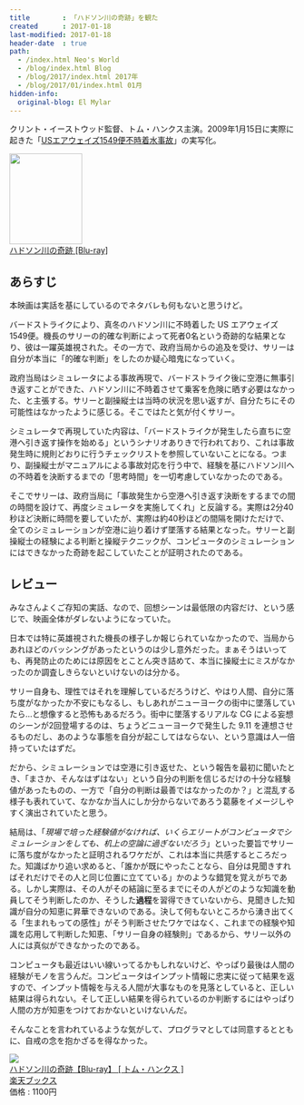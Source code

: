 ```yaml
---
title        : 「ハドソン川の奇跡」を観た
created      : 2017-01-18
last-modified: 2017-01-18
header-date  : true
path:
  - /index.html Neo's World
  - /blog/index.html Blog
  - /blog/2017/index.html 2017年
  - /blog/2017/01/index.html 01月
hidden-info:
  original-blog: El Mylar
---
```


クリント・イーストウッド監督、トム・ハンクス主演。2009年1月15日に実際に起きた「[USエアウェイズ1549便不時着水事故](https://ja.wikipedia.org/wiki/US%E3%82%A8%E3%82%A2%E3%82%A6%E3%82%A7%E3%82%A4%E3%82%BA1549%E4%BE%BF%E4%B8%8D%E6%99%82%E7%9D%80%E6%B0%B4%E4%BA%8B%E6%95%85)」の実写化。

<div class="ad-amazon">
  <div class="ad-amazon-image">
    <a href="https://www.amazon.co.jp/dp/B071HSMY95?tag=neos21-22&amp;linkCode=osi&amp;th=1&amp;psc=1">
      <img src="https://m.media-amazon.com/images/I/51sd29VhZxL._SL160_.jpg" width="128" height="160">
    </a>
  </div>
  <div class="ad-amazon-info">
    <div class="ad-amazon-title">
      <a href="https://www.amazon.co.jp/dp/B071HSMY95?tag=neos21-22&amp;linkCode=osi&amp;th=1&amp;psc=1">ハドソン川の奇跡 [Blu-ray]</a>
    </div>
  </div>
</div>

## あらすじ

本映画は実話を基にしているのでネタバレも何もないと思うけど。

バードストライクにより、真冬のハドソン川に不時着した US エアウェイズ1549便。機長のサリーの的確な判断によって死者0名という奇跡的な結果となり、彼は一躍英雄視された。その一方で、政府当局からの追及を受け、サリーは自分が本当に「的確な判断」をしたのか疑心暗鬼になっていく。

政府当局はシミュレータによる事故再現で、バードストライク後に空港に無事引き返すことができた、ハドソン川に不時着させて乗客を危険に晒す必要はなかった、と主張する。サリーと副操縦士は当時の状況を思い返すが、自分たちにその可能性はなかったように感じる。そこではたと気が付くサリー。

シミュレータで再現していた内容は、「バードストライクが発生したら直ちに空港へ引き返す操作を始める」というシナリオありきで行われており、これは事故発生時に規則どおりに行うチェックリストを参照していないことになる。つまり、副操縦士がマニュアルによる事故対応を行う中で、経験を基にハドソン川への不時着を決断するまでの「思考時間」を一切考慮していなかったのである。

そこでサリーは、政府当局に「事故発生から空港へ引き返す決断をするまでの間の時間を設けて、再度シミュレータを実施してくれ」と反論する。実際は2分40秒ほど決断に時間を要していたが、実際は約40秒ほどの間隔を開けただけで、全てのシミュレーションが空港に辿り着けず墜落する結果となった。サリーと副操縦士の経験による判断と操縦テクニックが、コンピュータのシミュレーションにはできなかった奇跡を起こしていたことが証明されたのである。

## レビュー

みなさんよくご存知の実話、なので、回想シーンは最低限の内容だけ、という感じで、映画全体がダレないようになっていた。

日本では特に英雄視された機長の様子しか報じられていなかったので、当局からあれほどのバッシングがあったというのは少し意外だった。まぁそうはいっても、再発防止のためには原因をとことん突き詰めて、本当に操縦士にミスがなかったのか調査しきらないといけないのは分かる。

サリー自身も、理性ではそれを理解しているだろうけど、やはり人間、自分に落ち度がなかったか不安にもなるし、もしあれがニューヨークの街中に墜落していたら…と想像すると恐怖もあるだろう。街中に墜落するリアルな CG による妄想のシーンが2回登場するのは、ちょうどニューヨークで発生した 9.11 を連想させるものだし、あのような事態を自分が起こしてはならない、という意識は人一倍持っていたはずだ。

だから、シミュレーションでは空港に引き返せた、という報告を最初に聞いたとき、「まさか、そんなはずはない」という自分の判断を信じるだけの十分な経験値があったものの、一方で「自分の判断は最善ではなかったのか？」と混乱する様子も表れていて、なかなか当人にしか分からないであろう葛藤をイメージしやすく演出されていたと思う。

結局は、「_現場で培った経験値がなければ、いくらエリートがコンピュータでシミュレーションをしても、机上の空論に過ぎないだろう_」といった要旨でサリーに落ち度がなかったと証明されるワケだが、これは本当に共感するところだった。知識ばかり追い求めると、「誰かが既にやったことなら、自分は見聞きすればそれだけでその人と同じ位置に立てている」かのような錯覚を覚えがちである。しかし実際は、その人がその結論に至るまでにその人がどのような知識を動員してそう判断したのか、そうした**過程**を習得できていないから、見聞きした知識が自分の知恵に昇華できないのである。決して何もないところから湧き出てくる「生まれもっての感性」がそう判断させたワケではなく、これまでの経験や知識を応用して判断した知恵、「サリー自身の経験則」であるから、サリー以外の人には真似ができなかったのである。

コンピュータも最近はいい線いってるかもしれないけど、やっぱり最後は人間の経験がモノを言うんだ。コンピュータはインプット情報に忠実に従って結果を返すので、インプット情報を与える人間が大事なものを見落としていると、正しい結果は得られない。そして正しい結果を得られているのか判断するにはやっぱり人間の方が知恵をつけておかないといけないんだ。

そんなことを言われているような気がして、プログラマとしては同意するとともに、自戒の念を抱かざるを得なかった。

<div class="ad-rakuten">
  <div class="ad-rakuten-image">
    <a href="https://hb.afl.rakuten.co.jp/hgc/g00q0722.waxyc9ff.g00q0722.waxyd017/?pc=https%3A%2F%2Fitem.rakuten.co.jp%2Fbook%2F14947254%2F&amp;m=http%3A%2F%2Fm.rakuten.co.jp%2Fbook%2Fi%2F18657559%2F">
      <img src="https://thumbnail.image.rakuten.co.jp/@0_mall/book/cabinet/3251/4548967333251.jpg?_ex=128x128">
    </a>
  </div>
  <div class="ad-rakuten-info">
    <div class="ad-rakuten-title">
      <a href="https://hb.afl.rakuten.co.jp/hgc/g00q0722.waxyc9ff.g00q0722.waxyd017/?pc=https%3A%2F%2Fitem.rakuten.co.jp%2Fbook%2F14947254%2F&amp;m=http%3A%2F%2Fm.rakuten.co.jp%2Fbook%2Fi%2F18657559%2F">ハドソン川の奇跡【Blu-ray】 [ トム・ハンクス ]</a>
    </div>
    <div class="ad-rakuten-shop">
      <a href="https://hb.afl.rakuten.co.jp/hgc/g00q0722.waxyc9ff.g00q0722.waxyd017/?pc=https%3A%2F%2Fwww.rakuten.co.jp%2Fbook%2F&amp;m=http%3A%2F%2Fm.rakuten.co.jp%2Fbook%2F">楽天ブックス</a>
    </div>
    <div class="ad-rakuten-price">価格 : 1100円</div>
  </div>
</div>
